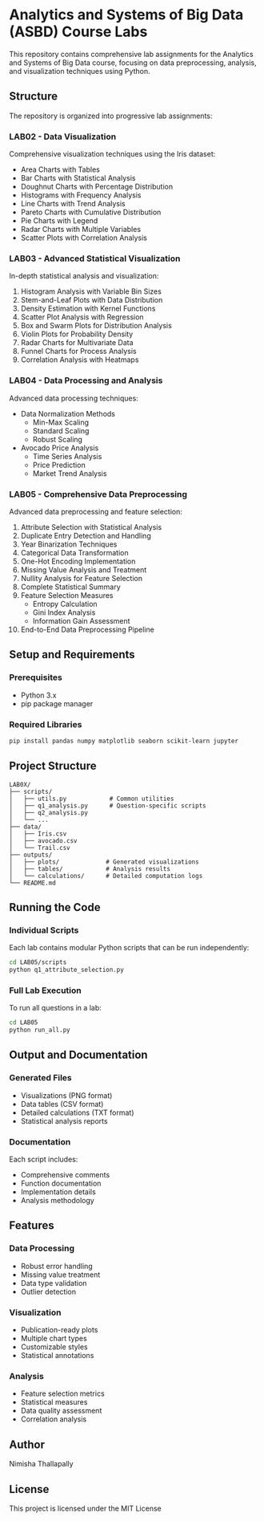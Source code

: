 # Analytics and Systems of Big Data (ASBD) Course Labs

This repository contains comprehensive lab assignments for the Analytics and Systems of Big Data course, focusing on data preprocessing, analysis, and visualization techniques using Python.

## Structure

The repository is organized into progressive lab assignments:

### LAB02 - Data Visualization
Comprehensive visualization techniques using the Iris dataset:
- Area Charts with Tables
- Bar Charts with Statistical Analysis
- Doughnut Charts with Percentage Distribution
- Histograms with Frequency Analysis
- Line Charts with Trend Analysis
- Pareto Charts with Cumulative Distribution
- Pie Charts with Legend
- Radar Charts with Multiple Variables
- Scatter Plots with Correlation Analysis

### LAB03 - Advanced Statistical Visualization
In-depth statistical analysis and visualization:
1. Histogram Analysis with Variable Bin Sizes
2. Stem-and-Leaf Plots with Data Distribution
3. Density Estimation with Kernel Functions
4. Scatter Plot Analysis with Regression
5. Box and Swarm Plots for Distribution Analysis
6. Violin Plots for Probability Density
7. Radar Charts for Multivariate Data
8. Funnel Charts for Process Analysis
9. Correlation Analysis with Heatmaps

### LAB04 - Data Processing and Analysis
Advanced data processing techniques:
- Data Normalization Methods
  - Min-Max Scaling
  - Standard Scaling
  - Robust Scaling
- Avocado Price Analysis
  - Time Series Analysis
  - Price Prediction
  - Market Trend Analysis

### LAB05 - Comprehensive Data Preprocessing
Advanced data preprocessing and feature selection:
1. Attribute Selection with Statistical Analysis
2. Duplicate Entry Detection and Handling
3. Year Binarization Techniques
4. Categorical Data Transformation
5. One-Hot Encoding Implementation
6. Missing Value Analysis and Treatment
7. Nullity Analysis for Feature Selection
8. Complete Statistical Summary
9. Feature Selection Measures
   - Entropy Calculation
   - Gini Index Analysis
   - Information Gain Assessment
10. End-to-End Data Preprocessing Pipeline

## Setup and Requirements

### Prerequisites
- Python 3.x
- pip package manager

### Required Libraries
```bash
pip install pandas numpy matplotlib seaborn scikit-learn jupyter
```

## Project Structure

```
LAB0X/
├── scripts/
│   ├── utils.py            # Common utilities
│   ├── q1_analysis.py      # Question-specific scripts
│   ├── q2_analysis.py
│   └── ...
├── data/
│   ├── Iris.csv
│   ├── avocado.csv
│   └── Trail.csv
├── outputs/
│   ├── plots/             # Generated visualizations
│   ├── tables/            # Analysis results
│   └── calculations/      # Detailed computation logs
└── README.md
```

## Running the Code

### Individual Scripts
Each lab contains modular Python scripts that can be run independently:

```bash
cd LAB05/scripts
python q1_attribute_selection.py
```

### Full Lab Execution
To run all questions in a lab:

```bash
cd LAB05
python run_all.py
```

## Output and Documentation

### Generated Files
- Visualizations (PNG format)
- Data tables (CSV format)
- Detailed calculations (TXT format)
- Statistical analysis reports

### Documentation
Each script includes:
- Comprehensive comments
- Function documentation
- Implementation details
- Analysis methodology

## Features

### Data Processing
- Robust error handling
- Missing value treatment
- Data type validation
- Outlier detection

### Visualization
- Publication-ready plots
- Multiple chart types
- Customizable styles
- Statistical annotations

### Analysis
- Feature selection metrics
- Statistical measures
- Data quality assessment
- Correlation analysis

## Author
Nimisha Thallapally

## License
This project is licensed under the MIT License
